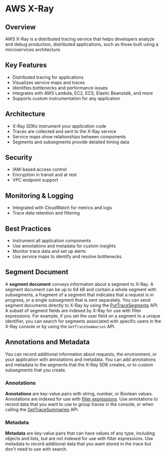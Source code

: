 # AWS X-Ray

## Overview

AWS X-Ray is a distributed tracing service that helps developers analyze and debug production, distributed applications, such as those built using a microservices architecture.

## Key Features
- Distributed tracing for applications
- Visualizes service maps and traces
- Identifies bottlenecks and performance issues
- Integrates with AWS Lambda, EC2, ECS, Elastic Beanstalk, and more
- Supports custom instrumentation for any application

## Architecture
- X-Ray SDKs instrument your application code
- Traces are collected and sent to the X-Ray service
- Service maps show relationships between components
- Segments and subsegments provide detailed timing data

## Security
- IAM-based access control
- Encryption in transit and at rest
- VPC endpoint support

## Monitoring & Logging
- Integrated with CloudWatch for metrics and logs
- Trace data retention and filtering

## Best Practices
- Instrument all application components
- Use annotations and metadata for custom insights
- Monitor trace data and set up alerts
- Use service maps to identify and resolve bottlenecks

## Segment Document

A **segment document** conveys information about a segment to X-Ray. A segment document can be up to 64 kB and contain a whole segment with subsegments, a fragment of a segment that indicates that a request is in progress, or a single subsegment that is sent separately. You can send segment documents directly to X-Ray by using the [PutTraceSegments](https://docs.aws.amazon.com/xray/latest/api/API_PutTraceSegments.html) API.
A subset of segment fields are indexed by X-Ray for use with filter expressions. For example, if you set the user field on a segment to a unique identifier, you can search for segments associated with specific users in the X-Ray console or by using the `GetTraceSummaries` API.

## Annotations and Metadata

You can record additional information about requests, the environment, or your application with annotations and metadata. You can add annotations and metadata to the segments that the X-Ray SDK creates, or to custom subsegments that you create.

### Annotations

**Annotations** are key-value pairs with string, number, or Boolean values. Annotations are indexed for use with [filter expressions](https://docs.aws.amazon.com/xray/latest/devguide/xray-console-filters.html). Use annotations to record data that you want to use to group traces in the console, or when calling the [GetTraceSummaries](https://docs.aws.amazon.com/xray/latest/api/API_GetTraceSummaries.html) API.

### Metadata

**Metadata** are key-value pairs that can have values of any type, including objects and lists, but are not indexed for use with filter expressions. Use metadata to record additional data that you want stored in the trace but don't need to use with search.